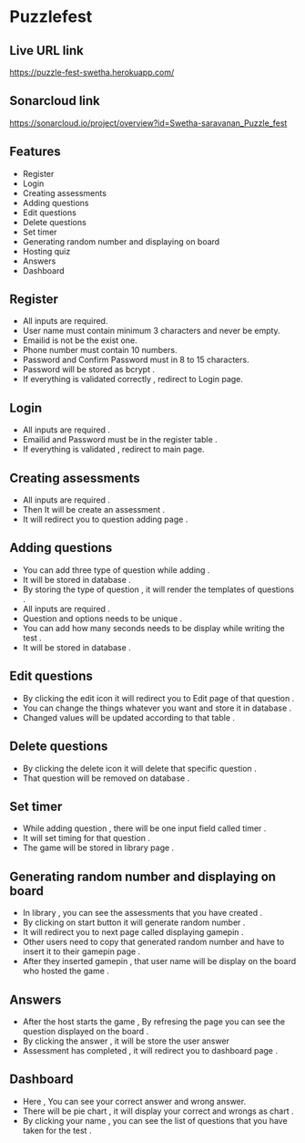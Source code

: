 
# Puzzlefest
## Live URL link
https://puzzle-fest-swetha.herokuapp.com/
## Sonarcloud link
https://sonarcloud.io/project/overview?id=Swetha-saravanan_Puzzle_fest
## Features
* Register
* Login
* Creating assessments
* Adding questions
* Edit questions
* Delete questions
* Set timer
* Generating random number and displaying on board
* Hosting quiz
* Answers
* Dashboard
## Register
- All inputs are required.
- User name must contain minimum 3 characters and never be empty.
- Emailid is not be the exist one.
- Phone number must contain 10 numbers.
- Password and Confirm Password must in 8 to 15 characters.
- Password will be stored as bcrypt .
- If everything is validated correctly , redirect to Login page.

## Login
- All inputs are required .
- Emailid and Password must be in the register table .
- If everything is validated , redirect to main page.

## Creating assessments
- All inputs are required .
- Then It will be create an assessment .
- It will redirect you to question adding page .

## Adding questions
- You can add three type of question while adding .
- It will be stored in database .
- By storing the type of question , it will render the templates of questions .
- All inputs are required .
- Question and options needs to be unique .
- You can add how many seconds needs to be display while writing the test .
- It will be stored in database .

## Edit questions
- By clicking the edit icon it will redirect you to Edit page of that question .
- You can change the things whatever you want and store it in database .
- Changed values will be updated according to that table .

## Delete questions
- By clicking the delete icon it will delete that specific question .
- That question will be removed on database .

## Set timer
- While adding question , there will be one input field called timer .
- It will set timing for that question .
- The game will be stored in library page .

## Generating random number and displaying on board
- In library , you can see the assessments that you have created .
- By clicking on start button it will generate random number .
- It will redirect you to next page called displaying gamepin .
- Other users need to copy that generated random number and have to insert it to their gamepin page .
- After they inserted gamepin , that user name will be display on the board who hosted the game .

## Answers
- After the host starts the game , By refresing the page you can see the question displayed on the board .
- By clicking the answer , it will be store the user answer
- Assessment has completed , it will redirect you to dashboard page .

## Dashboard
- Here , You can see your correct answer and wrong answer.
- There will be pie chart , it will display your correct and wrongs as chart .
- By clicking your name , you can see the list of questions that you have taken for the test .


